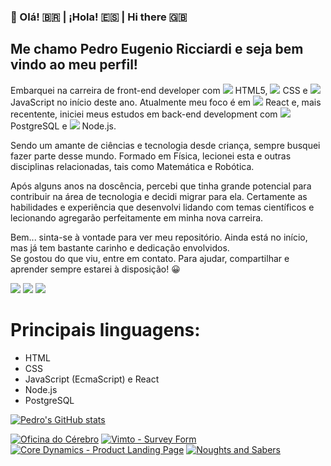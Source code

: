 

### 👋 Olá! 🇧🇷 | ¡Hola! 🇪🇸 | Hi there 🇬🇧

## Me chamo Pedro Eugenio Ricciardi e seja bem vindo ao meu perfil!

Embarquei na carreira de front-end developer com <img src="https://img.icons8.com/color/20/000000/html-5--v1.png"/> HTML5, <img src="https://img.icons8.com/color/20/000000/css3.png"/> CSS e <img src="https://img.icons8.com/color/20/000000/javascript--v1.png"/> JavaScript no início deste ano.
Atualmente meu foco é em <img src="https://img.icons8.com/ultraviolet/20/000000/react--v1.png"/> React e, mais recentente, iniciei meus estudos em back-end development com <img src="https://img.icons8.com/color/20/000000/postgreesql.png"/> PostgreSQL e <img src="https://img.icons8.com/color/32/000000/nodejs.png"/> Node.js.

Sendo um amante de ciências e tecnologia desde criança, sempre busquei fazer parte desse mundo. Formado em Física, lecionei esta e outras disciplinas relacionadas, tais como Matemática e Robótica.

Após alguns anos na doscência, percebi que tinha grande potencial para contribuir na área de tecnologia e decidi migrar para ela. Certamente as habilidades e experiência que desenvolvi lidando com temas científicos e lecionando agregarão perfeitamente em minha nova carreira.

Bem... sinta-se à vontade para ver meu repositório. Ainda está no início, mas já tem bastante carinho e dedicação envolvidos.\
Se gostou do que viu, entre em contato. Para ajudar, compartilhar e aprender sempre estarei à disposição! 😀

<a href="https://www.linkedin.com/in/pedro-eugenio-ricciardi-a356a2219/" target="_blank"><img src="https://img.icons8.com/color/40/000000/linkedin.png"/></a>  <a href="https://www.facebook.com/pedroeugenio.ricciardi" target="_blank"><img src="https://img.icons8.com/fluency/40/000000/facebook-circled.png"/></a>  <a href="https://www.instagram.com/pedroeugenioricciardi" target="_blank"><img src="https://img.icons8.com/fluency/40/000000/instagram-new.png"/></a>

# Principais linguagens:
* HTML
* CSS
* JavaScript (EcmaScript) e React
* Node.js
* PostgreSQL

[![Pedro's GitHub stats](https://github-readme-stats.vercel.app/api?username=PERicci&count_private=true&show_icons=true&theme=github_dark&border_color=303035)](https://github.com/PERicci?tab=repositories)

[![Oficina do Cérebro](https://github-readme-stats.vercel.app/api/pin/?username=PERicci&repo=Oficina_do_Cerebro_FE&show_icons=true&theme=github_dark&border_color=303035)](https://github.com/PERicci/Oficina_do_Cerebro_FE)
[![Vimto - Survey Form](https://github-readme-stats.vercel.app/api/pin/?username=PERicci&repo=FCC-1-2-Survey_Form&show_icons=true&theme=github_dark&border_color=303035)](https://github.com/PERicci/FCC-1-2-Survey_Form)
[![Core Dynamics - Product Landing Page](https://github-readme-stats.vercel.app/api/pin/?username=PERicci&repo=FCC-1-3-Product_Landing_Page&show_icons=true&theme=github_dark&border_color=303035)](https://github.com/PERicci/FCC-1-3-Product_Landing_Page)
[![Noughts and Sabers](https://github-readme-stats.vercel.app/api/pin/?username=PERicci&repo=Noughts_and_Sabers&show_icons=true&theme=github_dark&border_color=303035)](https://github.com/PERicci/Noughts_and_Sabers)
